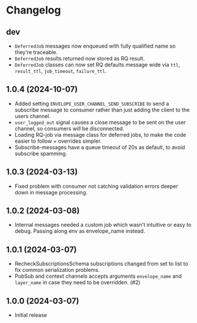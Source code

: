 # Changelog

## dev

* `DeferredJob` messages now enqueued with fully qualified name so they're traceable.
* `DeferredJob` results returned now stored as RQ result.
* `DeferredJob` classes can now set RQ defaults message wide via `ttl`, `result_ttl`, `job_timeout`, `failure_ttl`.

## 1.0.4 (2024-10-07)

* Added setting `ENVELOPE_USER_CHANNEL_SEND_SUBSCRIBE` to send a subscribe message to consumer rather than just adding
  the client to the users channel.
* `user_logged_out` signal causes a close message to be sent on the user channel, so consumers will be disconnected. 
* Loading RQ-job via message class for deferred jobs, to make the code easier to follow + overrides simpler.
* Subscribe-messages have a queue timeout of 20s as default, to avoid subscribe spamming.

## 1.0.3 (2024-03-13)

* Fixed problem with consumer not catching validation errors
deeper down in message processing.

## 1.0.2 (2024-03-08)

* Internal messages needed a custom job which wasn't intuitive or easy to debug.
  Passing along env as envelope_name instead.

## 1.0.1 (2024-03-07)

* RecheckSubscriptionsSchema subscriptions changed from set to list to 
  fix common serialization problems.
* PubSub and context channels accepts arguments `envelope_name` and `layer_name` in case
  they need to be overridden. (#2)

## 1.0.0 (2024-03-07)

* Initial release